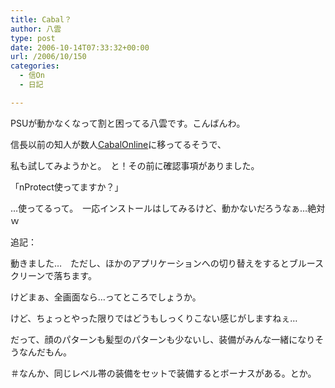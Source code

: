 ```yaml
---
title: Cabal？
author: 八雲
type: post
date: 2006-10-14T07:33:32+00:00
url: /2006/10/150
categories:
  - 信On
  - 日記

---
```

PSUが動かなくなって割と困ってる八雲です。こんばんわ。

信長以前の知人が数人[CabalOnline][1]に移ってるそうで、
  
私も試してみようかと。　と！その前に確認事項がありました。

「nProtect使ってますか？」

…使ってるって。　一応インストールはしてみるけど、動かないだろうなぁ…絶対ｗ

追記：
  
動きました…　ただし、ほかのアプリケーションへの切り替えをするとブルースクリーンで落ちます。
  
けどまぁ、全画面なら…ってところでしょうか。
  
けど、ちょっとやった限りではどうもしっくりこない感じがしますねぇ…
  
だって、顔のパターンも髪型のパターンも少ないし、装備がみんな一緒になりそうなんだもん。
  
＃なんか、同じレベル帯の装備をセットで装備するとボーナスがある。とか。

 [1]: http://www.cabal.jp/